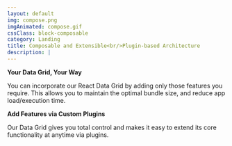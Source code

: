 ```yaml
---
layout: default
img: compose.png
imgAnimated: compose.gif
cssClass: block-composable
category: Landing
title: Composable and Extensible<br/>Plugin-based Architecture
description: |
---
```


**Your Data Grid, Your Way**

You can incorporate our React Data Grid by adding only those features you require. This allows you to maintain the optimal bundle size, and reduce app load/execution time.

**Add Features via Custom Plugins**

Our Data Grid gives you total control and makes it easy to extend its core functionality at anytime via plugins.
